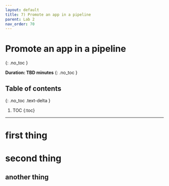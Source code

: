 ```yaml
---
layout: default
title: 7) Promote an app in a pipeline
parent: Lab 2
nav_order: 70
---
```


# Promote an app in a pipeline
{: .no_toc }

**Duration: TBD minutes**
{: .no_toc }

## Table of contents
{: .no_toc .text-delta }

1. TOC
{:toc}

---

# first thing

# second thing

## another thing